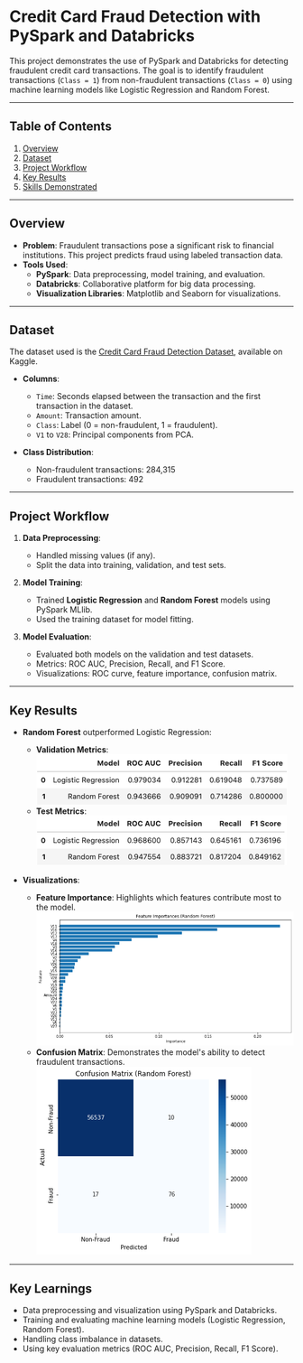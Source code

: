 # Credit Card Fraud Detection with PySpark and Databricks

This project demonstrates the use of PySpark and Databricks for detecting fraudulent credit card transactions. The goal is to identify fraudulent transactions (`Class = 1`) from non-fraudulent transactions (`Class = 0`) using machine learning models like Logistic Regression and Random Forest.

---

## Table of Contents
1. [Overview](#overview)
2. [Dataset](#dataset)
3. [Project Workflow](#project-workflow)
4. [Key Results](#key-results)
5. [Skills Demonstrated](#skills-demonstrated)

---

## Overview
- **Problem**: Fraudulent transactions pose a significant risk to financial institutions. This project predicts fraud using labeled transaction data.
- **Tools Used**: 
  - **PySpark**: Data preprocessing, model training, and evaluation.
  - **Databricks**: Collaborative platform for big data processing.
  - **Visualization Libraries**: Matplotlib and Seaborn for visualizations.

---

## Dataset
The dataset used is the [Credit Card Fraud Detection Dataset](https://www.kaggle.com/mlg-ulb/creditcardfraud), available on Kaggle.

- **Columns**:
  - `Time`: Seconds elapsed between the transaction and the first transaction in the dataset.
  - `Amount`: Transaction amount.
  - `Class`: Label (0 = non-fraudulent, 1 = fraudulent).
  - `V1` to `V28`: Principal components from PCA.

- **Class Distribution**:
  - Non-fraudulent transactions: 284,315
  - Fraudulent transactions: 492

---

## Project Workflow
1. **Data Preprocessing**:
   - Handled missing values (if any).
   - Split the data into training, validation, and test sets.

2. **Model Training**:
   - Trained **Logistic Regression** and **Random Forest** models using PySpark MLlib.
   - Used the training dataset for model fitting.

3. **Model Evaluation**:
   - Evaluated both models on the validation and test datasets.
   - Metrics: ROC AUC, Precision, Recall, and F1 Score.
   - Visualizations: ROC curve, feature importance, confusion matrix.

---

## Key Results
- **Random Forest** outperformed Logistic Regression:
  - **Validation Metrics**:
  ![validation_metrics](https://github.com/darigain/cc_fraud_detection/blob/f368f96b8182c353efaa7c9a0bc0e133891614f1/visuals/validation_metrics.png)
  - **Test Metrics**:
  ![test_metrics](https://github.com/darigain/cc_fraud_detection/blob/f368f96b8182c353efaa7c9a0bc0e133891614f1/visuals/test_metrics.png)


- **Visualizations**:
  - **Feature Importance**: Highlights which features contribute most to the model.
  ![Feature Importance](https://github.com/darigain/cc_fraud_detection/blob/64c793516a1fa5c97a3149f459f9c0bedc1010aa/visuals/feature_importance.png)
  - **Confusion Matrix**: Demonstrates the model's ability to detect fraudulent transactions.
  ![Confusion Matrix](https://github.com/darigain/cc_fraud_detection/blob/64c793516a1fa5c97a3149f459f9c0bedc1010aa/visuals/confusion_matrix.png)

---

## Key Learnings
- Data preprocessing and visualization using PySpark and Databricks.
- Training and evaluating machine learning models (Logistic Regression, Random Forest).
- Handling class imbalance in datasets.
- Using key evaluation metrics (ROC AUC, Precision, Recall, F1 Score).
